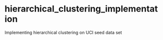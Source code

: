 # hierarchical_clustering_implementation
Implementing hierarchical clustering on UCI seed data set 
